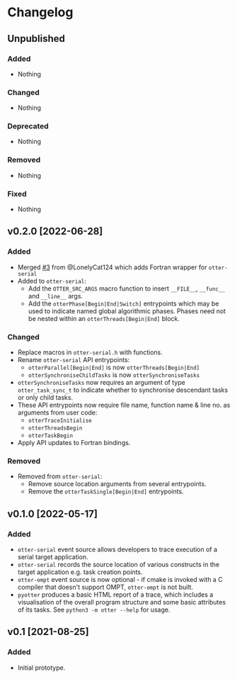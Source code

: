 # Changelog

## Unpublished

### Added
- Nothing

### Changed
- Nothing

### Deprecated
- Nothing

### Removed
- Nothing

### Fixed
- Nothing

## v0.2.0 [2022-06-28]

### Added

- Merged [#3](https://github.com/Otter-Taskification/otter/pull/3) from @LonelyCat124 which adds Fortran wrapper for `otter-serial`
- Added to `otter-serial`:
  - Add the `OTTER_SRC_ARGS` macro function to insert `__FILE__`, `__func__` and `__line__` args.
  - Add the `otterPhase[Begin|End|Switch]` entrypoints which may be used to indicate named global algorithmic phases. Phases need not be nested within an `otterThreads[Begin|End]` block.

### Changed

- Replace macros in `otter-serial.h` with functions.
- Rename `otter-serial` API entrypoints:
  - `otterParallel[Begin|End]` is now `otterThreads[Begin|End]`
  - `otterSynchroniseChildTasks` is now `otterSynchroniseTasks`
- `otterSynchroniseTasks` now requires an argument of type `otter_task_sync_t` to indicate whether to synchronise descendant tasks or only child tasks.
- These API entrypoints now require file name, function name & line no. as arguments from user code:
  - `otterTraceInitialise`
  - `otterThreadsBegin`
  - `otterTaskBegin`
- Apply API updates to Fortran bindings.

### Removed

- Removed from `otter-serial`:
    - Remove source location arguments from several entrypoints.
    - Remove the `otterTaskSingle[Begin|End]` entrypoints.
  
## v0.1.0 [2022-05-17]

### Added
- `otter-serial` event source allows developers to trace execution of a serial target application.
- `otter-serial` records the source location of various constructs in the target application e.g. task creation points.
- `otter-ompt` event source is now optional - if cmake is invoked with a C compiler that doesn't support OMPT, `otter-ompt` is not built.
- `pyotter` produces a basic HTML report of a trace, which includes a visualisation of the overall program structure and some basic attributes of its tasks. See `python3 -m otter --help` for usage.

## v0.1 [2021-08-25]

### Added
- Initial prototype.
